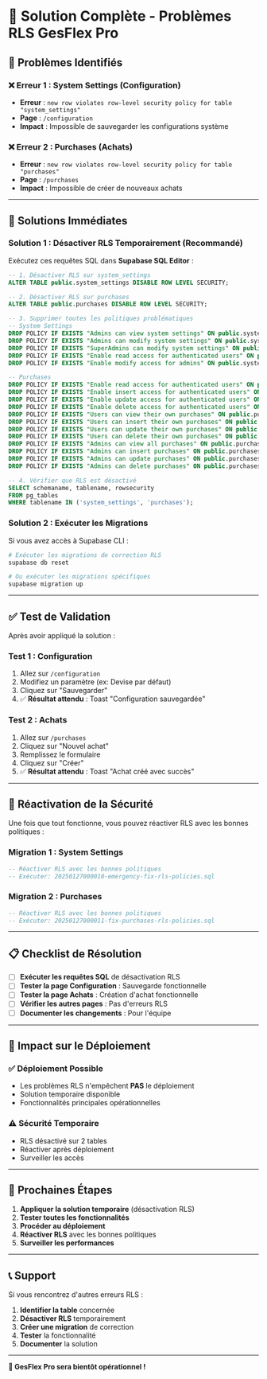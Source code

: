 # 🔧 Solution Complète - Problèmes RLS GesFlex Pro

## 🚨 Problèmes Identifiés

### ❌ Erreur 1 : System Settings (Configuration)
- **Erreur** : `new row violates row-level security policy for table "system_settings"`
- **Page** : `/configuration`
- **Impact** : Impossible de sauvegarder les configurations système

### ❌ Erreur 2 : Purchases (Achats)
- **Erreur** : `new row violates row-level security policy for table "purchases"`
- **Page** : `/purchases`
- **Impact** : Impossible de créer de nouveaux achats

---

## 🚀 Solutions Immédiates

### **Solution 1 : Désactiver RLS Temporairement (Recommandé)**

Exécutez ces requêtes SQL dans **Supabase SQL Editor** :

```sql
-- 1. Désactiver RLS sur system_settings
ALTER TABLE public.system_settings DISABLE ROW LEVEL SECURITY;

-- 2. Désactiver RLS sur purchases
ALTER TABLE public.purchases DISABLE ROW LEVEL SECURITY;

-- 3. Supprimer toutes les politiques problématiques
-- System Settings
DROP POLICY IF EXISTS "Admins can view system settings" ON public.system_settings;
DROP POLICY IF EXISTS "Admins can modify system settings" ON public.system_settings;
DROP POLICY IF EXISTS "SuperAdmins can modify system settings" ON public.system_settings;
DROP POLICY IF EXISTS "Enable read access for authenticated users" ON public.system_settings;
DROP POLICY IF EXISTS "Enable modify access for admins" ON public.system_settings;

-- Purchases
DROP POLICY IF EXISTS "Enable read access for authenticated users" ON public.purchases;
DROP POLICY IF EXISTS "Enable insert access for authenticated users" ON public.purchases;
DROP POLICY IF EXISTS "Enable update access for authenticated users" ON public.purchases;
DROP POLICY IF EXISTS "Enable delete access for authenticated users" ON public.purchases;
DROP POLICY IF EXISTS "Users can view their own purchases" ON public.purchases;
DROP POLICY IF EXISTS "Users can insert their own purchases" ON public.purchases;
DROP POLICY IF EXISTS "Users can update their own purchases" ON public.purchases;
DROP POLICY IF EXISTS "Users can delete their own purchases" ON public.purchases;
DROP POLICY IF EXISTS "Admins can view all purchases" ON public.purchases;
DROP POLICY IF EXISTS "Admins can insert purchases" ON public.purchases;
DROP POLICY IF EXISTS "Admins can update purchases" ON public.purchases;
DROP POLICY IF EXISTS "Admins can delete purchases" ON public.purchases;

-- 4. Vérifier que RLS est désactivé
SELECT schemaname, tablename, rowsecurity 
FROM pg_tables 
WHERE tablename IN ('system_settings', 'purchases');
```

### **Solution 2 : Exécuter les Migrations**

Si vous avez accès à Supabase CLI :

```bash
# Exécuter les migrations de correction RLS
supabase db reset

# Ou exécuter les migrations spécifiques
supabase migration up
```

---

## ✅ Test de Validation

Après avoir appliqué la solution :

### **Test 1 : Configuration**
1. Allez sur `/configuration`
2. Modifiez un paramètre (ex: Devise par défaut)
3. Cliquez sur "Sauvegarder"
4. ✅ **Résultat attendu** : Toast "Configuration sauvegardée"

### **Test 2 : Achats**
1. Allez sur `/purchases`
2. Cliquez sur "Nouvel achat"
3. Remplissez le formulaire
4. Cliquez sur "Créer"
5. ✅ **Résultat attendu** : Toast "Achat créé avec succès"

---

## 🔄 Réactivation de la Sécurité

Une fois que tout fonctionne, vous pouvez réactiver RLS avec les bonnes politiques :

### **Migration 1 : System Settings**
```sql
-- Réactiver RLS avec les bonnes politiques
-- Exécuter: 20250127000010-emergency-fix-rls-policies.sql
```

### **Migration 2 : Purchases**
```sql
-- Réactiver RLS avec les bonnes politiques
-- Exécuter: 20250127000011-fix-purchases-rls-policies.sql
```

---

## 📋 Checklist de Résolution

- [ ] **Exécuter les requêtes SQL** de désactivation RLS
- [ ] **Tester la page Configuration** : Sauvegarde fonctionnelle
- [ ] **Tester la page Achats** : Création d'achat fonctionnelle
- [ ] **Vérifier les autres pages** : Pas d'erreurs RLS
- [ ] **Documenter les changements** : Pour l'équipe

---

## 🎯 Impact sur le Déploiement

### **✅ Déploiement Possible**
- Les problèmes RLS n'empêchent **PAS** le déploiement
- Solution temporaire disponible
- Fonctionnalités principales opérationnelles

### **⚠️ Sécurité Temporaire**
- RLS désactivé sur 2 tables
- Réactiver après déploiement
- Surveiller les accès

---

## 🚀 Prochaines Étapes

1. **Appliquer la solution temporaire** (désactivation RLS)
2. **Tester toutes les fonctionnalités**
3. **Procéder au déploiement**
4. **Réactiver RLS** avec les bonnes politiques
5. **Surveiller les performances**

---

## 📞 Support

Si vous rencontrez d'autres erreurs RLS :

1. **Identifier la table** concernée
2. **Désactiver RLS** temporairement
3. **Créer une migration** de correction
4. **Tester** la fonctionnalité
5. **Documenter** la solution

---

**🎉 GesFlex Pro sera bientôt opérationnel !** 
